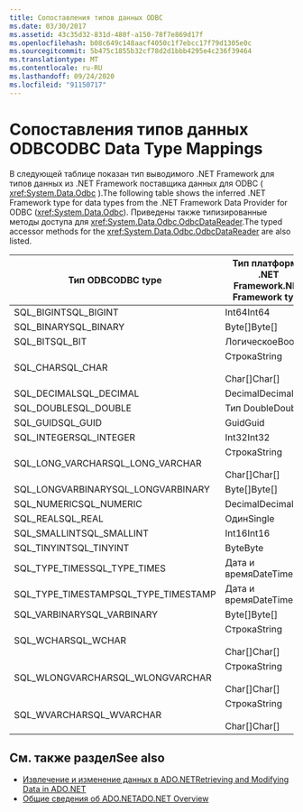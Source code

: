 ```yaml
---
title: Сопоставления типов данных ODBC
ms.date: 03/30/2017
ms.assetid: 43c35d32-831d-480f-a150-78f7e869d17f
ms.openlocfilehash: b08c649c148aacf4050c1f7ebcc17f79d1305e0c
ms.sourcegitcommit: 5b475c1855b32cf78d2d1bbb4295e4c236f39464
ms.translationtype: MT
ms.contentlocale: ru-RU
ms.lasthandoff: 09/24/2020
ms.locfileid: "91150717"
---
```

# <a name="odbc-data-type-mappings"></a><span data-ttu-id="0c4c0-102">Сопоставления типов данных ODBC</span><span class="sxs-lookup"><span data-stu-id="0c4c0-102">ODBC Data Type Mappings</span></span>

<span data-ttu-id="0c4c0-103">В следующей таблице показан тип выводимого .NET Framework для типов данных из .NET Framework поставщика данных для ODBC ( <xref:System.Data.Odbc> ).</span><span class="sxs-lookup"><span data-stu-id="0c4c0-103">The following table shows the inferred .NET Framework type for data types from the .NET Framework Data Provider for ODBC (<xref:System.Data.Odbc>).</span></span> <span data-ttu-id="0c4c0-104">Приведены также типизированные методы доступа для <xref:System.Data.Odbc.OdbcDataReader>.</span><span class="sxs-lookup"><span data-stu-id="0c4c0-104">The typed accessor methods for the <xref:System.Data.Odbc.OdbcDataReader> are also listed.</span></span>  
  
|<span data-ttu-id="0c4c0-105">Тип ODBC</span><span class="sxs-lookup"><span data-stu-id="0c4c0-105">ODBC type</span></span>|<span data-ttu-id="0c4c0-106">Тип платформы .NET Framework</span><span class="sxs-lookup"><span data-stu-id="0c4c0-106">.NET Framework type</span></span>|<span data-ttu-id="0c4c0-107">.NET Framework типизированный метод доступа</span><span class="sxs-lookup"><span data-stu-id="0c4c0-107">.NET Framework typed accessor</span></span>|  
|---------------|----------------------------------------------------------------------|--------------------------------------------------------------------------------|  
|<span data-ttu-id="0c4c0-108">SQL_BIGINT</span><span class="sxs-lookup"><span data-stu-id="0c4c0-108">SQL_BIGINT</span></span>|<span data-ttu-id="0c4c0-109">Int64</span><span class="sxs-lookup"><span data-stu-id="0c4c0-109">Int64</span></span>|<span data-ttu-id="0c4c0-110">GetInt64()</span><span class="sxs-lookup"><span data-stu-id="0c4c0-110">GetInt64()</span></span>|  
|<span data-ttu-id="0c4c0-111">SQL_BINARY</span><span class="sxs-lookup"><span data-stu-id="0c4c0-111">SQL_BINARY</span></span>|<span data-ttu-id="0c4c0-112">Byte[]</span><span class="sxs-lookup"><span data-stu-id="0c4c0-112">Byte[]</span></span>|<span data-ttu-id="0c4c0-113">GetBytes()</span><span class="sxs-lookup"><span data-stu-id="0c4c0-113">GetBytes()</span></span>|  
|<span data-ttu-id="0c4c0-114">SQL_BIT</span><span class="sxs-lookup"><span data-stu-id="0c4c0-114">SQL_BIT</span></span>|<span data-ttu-id="0c4c0-115">Логическое</span><span class="sxs-lookup"><span data-stu-id="0c4c0-115">Boolean</span></span>|<span data-ttu-id="0c4c0-116">GetBoolean()</span><span class="sxs-lookup"><span data-stu-id="0c4c0-116">GetBoolean()</span></span>|  
|<span data-ttu-id="0c4c0-117">SQL_CHAR</span><span class="sxs-lookup"><span data-stu-id="0c4c0-117">SQL_CHAR</span></span>|<span data-ttu-id="0c4c0-118">Строка</span><span class="sxs-lookup"><span data-stu-id="0c4c0-118">String</span></span><br /><br /> <span data-ttu-id="0c4c0-119">Char[]</span><span class="sxs-lookup"><span data-stu-id="0c4c0-119">Char[]</span></span>|<span data-ttu-id="0c4c0-120">GetString()</span><span class="sxs-lookup"><span data-stu-id="0c4c0-120">GetString()</span></span><br /><br /> <span data-ttu-id="0c4c0-121">GetChars()</span><span class="sxs-lookup"><span data-stu-id="0c4c0-121">GetChars()</span></span>|  
|<span data-ttu-id="0c4c0-122">SQL_DECIMAL</span><span class="sxs-lookup"><span data-stu-id="0c4c0-122">SQL_DECIMAL</span></span>|<span data-ttu-id="0c4c0-123">Decimal</span><span class="sxs-lookup"><span data-stu-id="0c4c0-123">Decimal</span></span>|<span data-ttu-id="0c4c0-124">GetDecimal()</span><span class="sxs-lookup"><span data-stu-id="0c4c0-124">GetDecimal()</span></span>|  
|<span data-ttu-id="0c4c0-125">SQL_DOUBLE</span><span class="sxs-lookup"><span data-stu-id="0c4c0-125">SQL_DOUBLE</span></span>|<span data-ttu-id="0c4c0-126">Тип Double</span><span class="sxs-lookup"><span data-stu-id="0c4c0-126">Double</span></span>|<span data-ttu-id="0c4c0-127">GetDouble()</span><span class="sxs-lookup"><span data-stu-id="0c4c0-127">GetDouble()</span></span>|  
|<span data-ttu-id="0c4c0-128">SQL_GUID</span><span class="sxs-lookup"><span data-stu-id="0c4c0-128">SQL_GUID</span></span>|<span data-ttu-id="0c4c0-129">Guid</span><span class="sxs-lookup"><span data-stu-id="0c4c0-129">Guid</span></span>|<span data-ttu-id="0c4c0-130">GetGuid()</span><span class="sxs-lookup"><span data-stu-id="0c4c0-130">GetGuid()</span></span>|  
|<span data-ttu-id="0c4c0-131">SQL_INTEGER</span><span class="sxs-lookup"><span data-stu-id="0c4c0-131">SQL_INTEGER</span></span>|<span data-ttu-id="0c4c0-132">Int32</span><span class="sxs-lookup"><span data-stu-id="0c4c0-132">Int32</span></span>|<span data-ttu-id="0c4c0-133">GetInt32()</span><span class="sxs-lookup"><span data-stu-id="0c4c0-133">GetInt32()</span></span>|  
|<span data-ttu-id="0c4c0-134">SQL_LONG_VARCHAR</span><span class="sxs-lookup"><span data-stu-id="0c4c0-134">SQL_LONG_VARCHAR</span></span>|<span data-ttu-id="0c4c0-135">Строка</span><span class="sxs-lookup"><span data-stu-id="0c4c0-135">String</span></span><br /><br /> <span data-ttu-id="0c4c0-136">Char[]</span><span class="sxs-lookup"><span data-stu-id="0c4c0-136">Char[]</span></span>|<span data-ttu-id="0c4c0-137">GetString()</span><span class="sxs-lookup"><span data-stu-id="0c4c0-137">GetString()</span></span><br /><br /> <span data-ttu-id="0c4c0-138">GetChars()</span><span class="sxs-lookup"><span data-stu-id="0c4c0-138">GetChars()</span></span>|  
|<span data-ttu-id="0c4c0-139">SQL_LONGVARBINARY</span><span class="sxs-lookup"><span data-stu-id="0c4c0-139">SQL_LONGVARBINARY</span></span>|<span data-ttu-id="0c4c0-140">Byte[]</span><span class="sxs-lookup"><span data-stu-id="0c4c0-140">Byte[]</span></span>|<span data-ttu-id="0c4c0-141">GetBytes()</span><span class="sxs-lookup"><span data-stu-id="0c4c0-141">GetBytes()</span></span>|  
|<span data-ttu-id="0c4c0-142">SQL_NUMERIC</span><span class="sxs-lookup"><span data-stu-id="0c4c0-142">SQL_NUMERIC</span></span>|<span data-ttu-id="0c4c0-143">Decimal</span><span class="sxs-lookup"><span data-stu-id="0c4c0-143">Decimal</span></span>|<span data-ttu-id="0c4c0-144">GetDecimal()</span><span class="sxs-lookup"><span data-stu-id="0c4c0-144">GetDecimal()</span></span>|  
|<span data-ttu-id="0c4c0-145">SQL_REAL</span><span class="sxs-lookup"><span data-stu-id="0c4c0-145">SQL_REAL</span></span>|<span data-ttu-id="0c4c0-146">Один</span><span class="sxs-lookup"><span data-stu-id="0c4c0-146">Single</span></span>|<span data-ttu-id="0c4c0-147">GetFloat()</span><span class="sxs-lookup"><span data-stu-id="0c4c0-147">GetFloat()</span></span>|  
|<span data-ttu-id="0c4c0-148">SQL_SMALLINT</span><span class="sxs-lookup"><span data-stu-id="0c4c0-148">SQL_SMALLINT</span></span>|<span data-ttu-id="0c4c0-149">Int16</span><span class="sxs-lookup"><span data-stu-id="0c4c0-149">Int16</span></span>|<span data-ttu-id="0c4c0-150">GetInt16()</span><span class="sxs-lookup"><span data-stu-id="0c4c0-150">GetInt16()</span></span>|  
|<span data-ttu-id="0c4c0-151">SQL_TINYINT</span><span class="sxs-lookup"><span data-stu-id="0c4c0-151">SQL_TINYINT</span></span>|<span data-ttu-id="0c4c0-152">Byte</span><span class="sxs-lookup"><span data-stu-id="0c4c0-152">Byte</span></span>|<span data-ttu-id="0c4c0-153">GetByte()</span><span class="sxs-lookup"><span data-stu-id="0c4c0-153">GetByte()</span></span>|  
|<span data-ttu-id="0c4c0-154">SQL_TYPE_TIMES</span><span class="sxs-lookup"><span data-stu-id="0c4c0-154">SQL_TYPE_TIMES</span></span>|<span data-ttu-id="0c4c0-155">Дата и время</span><span class="sxs-lookup"><span data-stu-id="0c4c0-155">DateTime</span></span>|<span data-ttu-id="0c4c0-156">GetDateTime()</span><span class="sxs-lookup"><span data-stu-id="0c4c0-156">GetDateTime()</span></span>|  
|<span data-ttu-id="0c4c0-157">SQL_TYPE_TIMESTAMP</span><span class="sxs-lookup"><span data-stu-id="0c4c0-157">SQL_TYPE_TIMESTAMP</span></span>|<span data-ttu-id="0c4c0-158">Дата и время</span><span class="sxs-lookup"><span data-stu-id="0c4c0-158">DateTime</span></span>|<span data-ttu-id="0c4c0-159">GetDateTime()</span><span class="sxs-lookup"><span data-stu-id="0c4c0-159">GetDateTime()</span></span>|  
|<span data-ttu-id="0c4c0-160">SQL_VARBINARY</span><span class="sxs-lookup"><span data-stu-id="0c4c0-160">SQL_VARBINARY</span></span>|<span data-ttu-id="0c4c0-161">Byte[]</span><span class="sxs-lookup"><span data-stu-id="0c4c0-161">Byte[]</span></span>|<span data-ttu-id="0c4c0-162">GetBytes()</span><span class="sxs-lookup"><span data-stu-id="0c4c0-162">GetBytes()</span></span>|  
|<span data-ttu-id="0c4c0-163">SQL_WCHAR</span><span class="sxs-lookup"><span data-stu-id="0c4c0-163">SQL_WCHAR</span></span>|<span data-ttu-id="0c4c0-164">Строка</span><span class="sxs-lookup"><span data-stu-id="0c4c0-164">String</span></span><br /><br /> <span data-ttu-id="0c4c0-165">Char[]</span><span class="sxs-lookup"><span data-stu-id="0c4c0-165">Char[]</span></span>|<span data-ttu-id="0c4c0-166">GetString()</span><span class="sxs-lookup"><span data-stu-id="0c4c0-166">GetString()</span></span><br /><br /> <span data-ttu-id="0c4c0-167">GetChars()</span><span class="sxs-lookup"><span data-stu-id="0c4c0-167">GetChars()</span></span>|  
|<span data-ttu-id="0c4c0-168">SQL_WLONGVARCHAR</span><span class="sxs-lookup"><span data-stu-id="0c4c0-168">SQL_WLONGVARCHAR</span></span>|<span data-ttu-id="0c4c0-169">Строка</span><span class="sxs-lookup"><span data-stu-id="0c4c0-169">String</span></span><br /><br /> <span data-ttu-id="0c4c0-170">Char[]</span><span class="sxs-lookup"><span data-stu-id="0c4c0-170">Char[]</span></span>|<span data-ttu-id="0c4c0-171">GetString()</span><span class="sxs-lookup"><span data-stu-id="0c4c0-171">GetString()</span></span><br /><br /> <span data-ttu-id="0c4c0-172">GetChars()</span><span class="sxs-lookup"><span data-stu-id="0c4c0-172">GetChars()</span></span>|  
|<span data-ttu-id="0c4c0-173">SQL_WVARCHAR</span><span class="sxs-lookup"><span data-stu-id="0c4c0-173">SQL_WVARCHAR</span></span>|<span data-ttu-id="0c4c0-174">Строка</span><span class="sxs-lookup"><span data-stu-id="0c4c0-174">String</span></span><br /><br /> <span data-ttu-id="0c4c0-175">Char[]</span><span class="sxs-lookup"><span data-stu-id="0c4c0-175">Char[]</span></span>|<span data-ttu-id="0c4c0-176">GetString()</span><span class="sxs-lookup"><span data-stu-id="0c4c0-176">GetString()</span></span><br /><br /> <span data-ttu-id="0c4c0-177">GetChars()</span><span class="sxs-lookup"><span data-stu-id="0c4c0-177">GetChars()</span></span>|  
  
## <a name="see-also"></a><span data-ttu-id="0c4c0-178">См. также раздел</span><span class="sxs-lookup"><span data-stu-id="0c4c0-178">See also</span></span>

- [<span data-ttu-id="0c4c0-179">Извлечение и изменение данных в ADO.NET</span><span class="sxs-lookup"><span data-stu-id="0c4c0-179">Retrieving and Modifying Data in ADO.NET</span></span>](retrieving-and-modifying-data.md)
- [<span data-ttu-id="0c4c0-180">Общие сведения об ADO.NET</span><span class="sxs-lookup"><span data-stu-id="0c4c0-180">ADO.NET Overview</span></span>](ado-net-overview.md)
